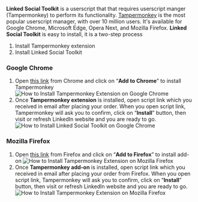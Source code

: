 **Linked Social Toolkit** is a userscript that that requires userscript manger (Tampermonkey) to perform its functionality. [Tampermonkey](https://tampermonkey.net/) is the most popular userscript manager, with over 10 million users. It's available for Google Chrome, Microsoft Edge, Opera Next, and Mozilla Firefox.
**Linked Social Toolkit** is easy to install, it is a two-step process
1. Install Tampermonkey extension
2. Install Linked Social Toolkit
### Google Chrome

1. Open [this link](https://chrome.google.com/webstore/detail/tampermonkey/dhdgffkkebhmkfjojejmpbldmpobfkfo) from Chrome and click on “**Add to Chrome**” to install Tampermonkey
![How to Install Tampermonkey Extension on Google Chrome](https://github.com/ZiaUrR3hman/LinkedSocialToolkit/raw/master/images/How-to-Install-Tampermonkey-Extension-on-Google-Chrome-image001.jpg) 
2. Once **Tampermonkey extension** is installed, open script link which you received in email after placing your order. When you open script link, Tampermonkey will ask you to confirm, click on “**Install**” button, then visit or refresh LinkedIn website and you are ready to go.
![How to Install Linked Social Toolkit on Google Chrome](https://github.com/ZiaUrR3hman/LinkedSocialToolkit/raw/master/images/How-to-Install-Linked-Social-Toolkit-on-Google-Chrome-image002.jpg) 

### Mozilla Firefox
1. Open [this link](https://addons.mozilla.org/en-US/firefox/addon/tampermonkey/) from Firefox and click on “**Add to Firefox**” to install add-on
 ![How to Install Tampermonkey Extension on Mozilla Firefox](https://github.com/ZiaUrR3hman/LinkedSocialToolkit/raw/master/images/How-to-Install-Tampermonkey-addon-on-Mozilla-Firefox-image003.jpg)
2. Once **Tampermonkey add-on** is installed, open script link which you received in email after placing your order from Firefox. When you open script link, Tampermonkey will ask you to confirm, click on “**Install**” button, then visit or refresh LinkedIn website and you are ready to go.
 ![How to Install Tampermonkey Extension on Mozilla Firefox](https://github.com/ZiaUrR3hman/LinkedSocialToolkit/raw/master/images/How-to-Install-Linked-Social-Toolkit-on-Mozilla-Firefox-image010.jpg)

 
